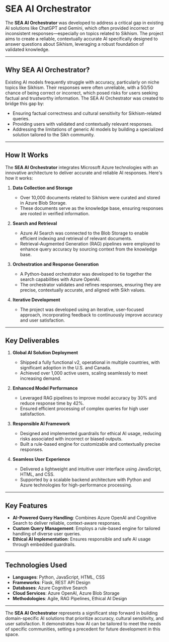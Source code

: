 # SEA AI Orchestrator

The **SEA AI Orchestrator** was developed to address a critical gap in existing AI solutions like ChatGPT and Gemini, which often provided incorrect or inconsistent responses—especially on topics related to Sikhism. The project aims to create a reliable, contextually accurate AI specifically designed to answer questions about Sikhism, leveraging a robust foundation of validated knowledge.

---

## Why SEA AI Orchestrator?

Existing AI models frequently struggle with accuracy, particularly on niche topics like Sikhism. Their responses were often unreliable, with a 50/50 chance of being correct or incorrect, which posed risks for users seeking factual and trustworthy information. The SEA AI Orchestrator was created to bridge this gap by:

- Ensuring factual correctness and cultural sensitivity for Sikhism-related queries.
- Providing users with validated and contextually relevant responses.
- Addressing the limitations of generic AI models by building a specialized solution tailored to the Sikh community.

---

## How It Works

The **SEA AI Orchestrator** integrates Microsoft Azure technologies with an innovative architecture to deliver accurate and reliable AI responses. Here's how it works:

1. **Data Collection and Storage**
   - Over 10,000 documents related to Sikhism were curated and stored in Azure Blob Storage.
   - These documents serve as the knowledge base, ensuring responses are rooted in verified information.

2. **Search and Retrieval**
   - Azure AI Search was connected to the Blob Storage to enable efficient indexing and retrieval of relevant documents.
   - Retrieval-Augmented Generation (RAG) pipelines were employed to enhance query accuracy by sourcing context from the knowledge base.

3. **Orchestration and Response Generation**
   - A Python-based orchestrator was developed to tie together the search capabilities with Azure OpenAI.
   - The orchestrator validates and refines responses, ensuring they are precise, contextually accurate, and aligned with Sikh values.

4. **Iterative Development**
   - The project was developed using an iterative, user-focused approach, incorporating feedback to continuously improve accuracy and user satisfaction.

---

## Key Deliverables

1. **Global AI Solution Deployment**
   - Shipped a fully functional v2, operational in multiple countries, with significant adoption in the U.S. and Canada.
   - Achieved over 1,000 active users, scaling seamlessly to meet increasing demand.

2. **Enhanced Model Performance**
   - Leveraged RAG pipelines to improve model accuracy by 30% and reduce response time by 42%.
   - Ensured efficient processing of complex queries for high user satisfaction.

3. **Responsible AI Framework**
   - Designed and implemented guardrails for ethical AI usage, reducing risks associated with incorrect or biased outputs.
   - Built a rule-based engine for customizable and contextually precise responses.

4. **Seamless User Experience**
   - Delivered a lightweight and intuitive user interface using JavaScript, HTML, and CSS.
   - Supported by a scalable backend architecture with Python and Azure technologies for high-performance processing.

---

## Key Features

- **AI-Powered Query Handling**: Combines Azure OpenAI and Cognitive Search to deliver reliable, context-aware responses.
- **Custom Query Management**: Employs a rule-based engine for tailored handling of diverse user queries.
- **Ethical AI Implementation**: Ensures responsible and safe AI usage through embedded guardrails.

---

## Technologies Used

- **Languages**: Python, JavaScript, HTML, CSS
- **Frameworks**: Flask, REST API Design
- **Databases**: Azure Cognitive Search
- **Cloud Services**: Azure OpenAI, Azure Blob Storage
- **Methodologies**: Agile, RAG Pipelines, Ethical AI Design

---

The **SEA AI Orchestrator** represents a significant step forward in building domain-specific AI solutions that prioritize accuracy, cultural sensitivity, and user satisfaction. It demonstrates how AI can be tailored to meet the needs of specific communities, setting a precedent for future development in this space.
